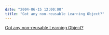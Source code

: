 ```yaml
---
date: "2004-06-15 12:00:00"
title: "Got any non-reusable Learning Object?"
---
```


[Got any non-reusable Learning Object?](/lemire/blog/2004/06-15-got-any-non-reusable-learning-object)

